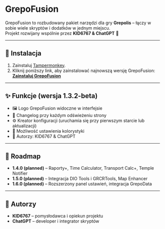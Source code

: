 # GrepoFusion

GrepoFusion to rozbudowany pakiet narzędzi dla gry **Grepolis** – łączy w sobie wiele skryptów i dodatków w jednym miejscu.  
Projekt rozwijany wspólnie przez **KID6767 & ChatGPT** 🚀

---

## 🔧 Instalacja
1. Zainstaluj [Tampermonkey](https://www.tampermonkey.net/).
2. Kliknij poniższy link, aby zainstalować najnowszą wersję GrepoFusion:  
   [**Zainstaluj GrepoFusion**](https://raw.githubusercontent.com/KID6767/GrepoFusion/main/dist/grepofusion.user.js)

---

## ✨ Funkcje (wersja 1.3.2-beta)
- 🖼 Logo GrepoFusion widoczne w interfejsie
- 📜 Changelog przy każdym odświeżeniu strony
- ⚙️ Kreator konfiguracji (uruchamia się przy pierwszym starcie lub aktualizacji)
- 🎨 Możliwość ustawienia kolorystyki
- 👥 Autorzy: KID6767 & ChatGPT

---

## 📜 Roadmap
- **1.4.0 (planned)** – Raporty+, Time Calculator, Transport Calc+, Temple Notifier  
- **1.5.0 (planned)** – Integracja DIO Tools i GRCRTools, Map Enhancer  
- **1.6.0 (planned)** – Rozszerzony panel ustawień, integracja GrepoData  

---

## 👥 Autorzy
- **KID6767** – pomysłodawca i opiekun projektu  
- **ChatGPT** – developer i integrator skryptów  

